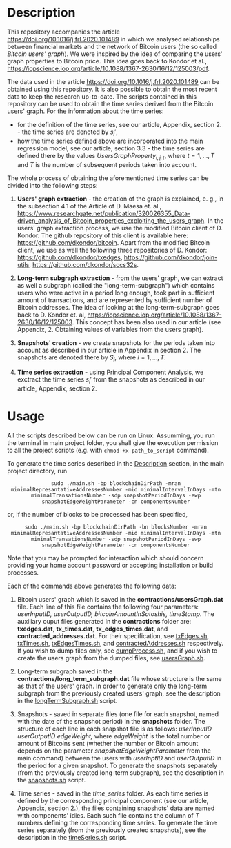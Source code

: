 # Description
This repository accompanies the article https://doi.org/10.1016/j.frl.2020.101489 in which we analysed relationships between financial markets and the network of Bitcoin users (the so called *Bitcoin users' graph*). We were inspired by the idea of comparing the users' graph properties to Bitcoin price. This idea goes back to Kondor et al., https://iopscience.iop.org/article/10.1088/1367-2630/16/12/125003/pdf. 

The data used in the article https://doi.org/10.1016/j.frl.2020.101489 can be obtained using this repository. It is also possible to obtain the most recent data to keep the research up-to-date. The scripts contained in this repository can be used to obtain the time series derived from the Bitcoin users' graph. For the information about the time series:
- for the definition of the time series, see our article, Appendix, section 2. - the time series are denoted by $s_i'$,
- how the time series defined above are incorporated into the main regression model, see our article, section 3.3 - the time series are defined there by the values *UsersGraphProperty<sub>${i,j,t}$</sub>*, where $t=1,\ldots,T$ and $T$ is the number of subsequent periods taken into account. 

The whole process of obtaining the aforementioned time series can be divided into the following steps:

1. **Users' graph extraction** - the creation of the graph is explained, e. g., in the subsection 4.1 of the Article of D. Maesa et. al., https://www.researchgate.net/publication/320026355_Data-driven_analysis_of_Bitcoin_properties_exploiting_the_users_graph. 
In the users' graph extraction process, we use the modified Bitcoin client of D. Kondor. The github repository of this client is available here: https://github.com/dkondor/bitcoin. Apart from the modified Bitcoin client, we use as well the following three repositories of D. Kondor: https://github.com/dkondor/txedges, https://github.com/dkondor/join-utils, https://github.com/dkondor/sccs32s.

2. **Long-term subgraph extraction** - from the users' graph, we can extract as well a subgraph (called the "long-term-subgraph") which contains users who were active in a period long enough, took part in sufficient amount of transactions, and are represented by sufficient number of Bitcoin addresses. The idea of looking at the long-term-subgraph goes back to D. Kondor et. al, https://iopscience.iop.org/article/10.1088/1367-2630/16/12/125003. This concept has been also used in our article (see Appendix, 2. Obtaining values of variables from the users graph).

3. **Snapshots' creation** - we create snapshots for the periods taken into account as described in our article in Appendix in section 2. The snapshots are denoted there by $S_i$, where $i=1,\ldots,T$.

4. **Time series extraction** - using Principal Component Analysis, we exctract the time series $s_i'$ from the snapshots as described in our article, Appendix, section 2.

# Usage
All the scripts described below can be run on Linux. Assumming, you run the terminal in main project folder, you shall give the execution permission to all the project scripts (e.g. with `chmod +x path_to_script` command).

To generate the time series described in the [Description](#description) section, in the main project directory, run
<p align="center">
<code>sudo ./main.sh -bp blockchainDirPath -mran minimalRepresantativeAddressesNumber -mid minimalIntervalInDays -mtn minimalTransationsNumber -sdp snapshotPeriodInDays -ewp snapshotEdgeWeightParameter -cn componentsNumber</code>
</p>
or, if the number of blocks to be processed has been specified,

<p align="center">
<code>sudo ./main.sh -bp blockchainDirPath -bn blocksNumber -mran minimalRepresantativeAddressesNumber -mid minimalIntervalInDays -mtn minimalTransationsNumber -sdp snapshotPeriodInDays -ewp snapshotEdgeWeightParameter -cn componentsNumber</code>
</p>
Note that you may be prompted for interaction which should concern providing your home account password or accepting installation or build processes.

Each of the commands above generates the following data:

1. Bitcoin users' graph which is saved in the **contractions/usersGraph.dat** file. Each line of this file contains the following four parameters: *userInputID, userOutputID, bitcoinAmountInSatoshis, timeStamp*. The auxiliary ouput files generated in the **contractions** folder are: **txedges.dat**, **tx_times.dat**, **tx_edges_times.dat**, and **contracted_addresses.dat**. For their specification, see [txEdges.sh](./txEdges.sh), [txTimes.sh](./txTimes.sh), [txEdgesTimes.sh](./txEdgesTimes.sh), and [contractedAddresses.sh](./contractedAddresses.sh) respectively. If you wish to dump files only, see [dumpProcess.sh](./dumpProcess.sh), and if you wish to create the users graph from the dumped files, see [usersGraph.sh](./usersGraph.sh).

2. Long-term subgraph saved in the **contractions/long_term_subgraph.dat** file whose structure is the same as that of the users' graph. In order to generate only the long-term subgraph from the previously created users' graph, see the description in the [longTermSubgraph.sh](./longTermSubgraph.sh) script.

3. Snapshots - saved in separate files (one file for each snapshot, named with the date of the snapshot period) in the **snapshots** folder. The structure of each line in each snapshot file is as follows: *userInputID userOutputID edgeWeight,* where *edgeWeight* is the total number or amount of Bitcoins sent (whether the number or Bitcoin amount depends on the parameter *snapshotEdgeWeightParameter* from the main command) between the users with *userInptID* and *userOutputID* in the period for a given snapshot. To generate the snapshots separately (from the previously created long-term subgraph), see the description in the [snapshots.sh](./snapshots.sh) script.

4. Time series - saved in the *time_series* folder. As each time series is defined by the corresponding principal component (see our article, Appendix, section 2.), the files containing snapshots' data are named with components' idies. Each such file contains the column of $T$ numbers defining the corresponding time series. To generate the time series separately (from the previously created snapshots), see the description in the [timeSeries.sh](./timeSeries.sh) script.
